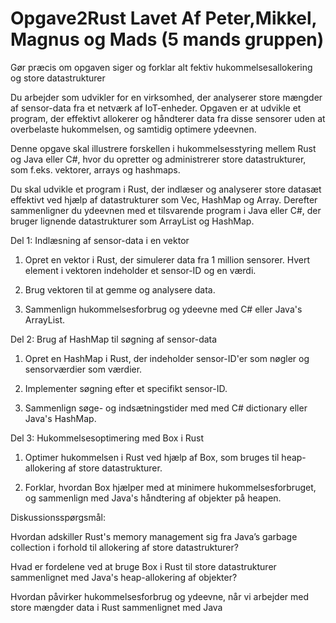 # Opgave2Rust Lavet Af Peter,Mikkel, Magnus og Mads (5 mands gruppen)
 
Gør præcis om opgaven siger og forklar alt 
fektiv hukommelsesallokering og store datastrukturer

Du arbejder som udvikler for en virksomhed, der analyserer store mængder af sensor-data fra et netværk af IoT-enheder. Opgaven er at udvikle et program, der effektivt allokerer og håndterer data fra disse sensorer uden at overbelaste hukommelsen, og samtidig optimere ydeevnen.

Denne opgave skal illustrere forskellen i hukommelsesstyring mellem Rust og Java eller C#, hvor du opretter og administrerer store datastrukturer, som f.eks. vektorer, arrays og hashmaps.

Du skal udvikle et program i Rust, der indlæser og analyserer store datasæt effektivt ved hjælp af datastrukturer som Vec, HashMap og Array. Derefter sammenligner du ydeevnen med et tilsvarende program i Java eller C#, der bruger lignende datastrukturer som ArrayList og HashMap.

Del 1: Indlæsning af sensor-data i en vektor

1. Opret en vektor i Rust, der simulerer data fra 1 million sensorer. Hvert element i vektoren indeholder et sensor-ID og en værdi.

2. Brug vektoren til at gemme og analysere data.

3. Sammenlign hukommelsesforbrug og ydeevne med C# eller Java's ArrayList.


Del 2: Brug af HashMap til søgning af sensor-data

1. Opret en HashMap i Rust, der indeholder sensor-ID'er som nøgler og sensorværdier som værdier.

2. Implementer søgning efter et specifikt sensor-ID.

3. Sammenlign søge- og indsætningstider med med C# dictionary eller Java's HashMap.


Del 3: Hukommelsesoptimering med Box i Rust

1. Optimer hukommelsen i Rust ved hjælp af Box, som bruges til heap-allokering af store datastrukturer.

2. Forklar, hvordan Box hjælper med at minimere hukommelsesforbruget, og sammenlign med Java's håndtering af objekter på heapen.


Diskussionsspørgsmål:

Hvordan adskiller Rust's memory management sig fra Java’s garbage collection i forhold til allokering af store datastrukturer?

Hvad er fordelene ved at bruge Box i Rust til store datastrukturer sammenlignet med Java's heap-allokering af objekter?

Hvordan påvirker hukommelsesforbrug og ydeevne, når vi arbejder med store mængder data i Rust sammenlignet med Java
